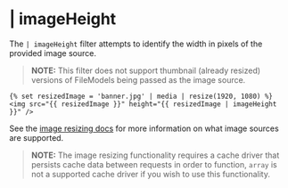 # | imageHeight

The `| imageHeight` filter attempts to identify the width in pixels of the provided image source.

> **NOTE:** This filter does not support thumbnail (already resized) versions of FileModels being passed as the image source.

```twig
{% set resizedImage = 'banner.jpg' | media | resize(1920, 1080) %}
<img src="{{ resizedImage }}" height="{{ resizedImage | imageHeight }}" />
```

See the [image resizing docs](../services/image-resizing#resize-sources) for more information on what image sources are supported.

> **NOTE:** The image resizing functionality requires a cache driver that persists cache data between requests in order to function, `array` is not a supported cache driver if you wish to use this functionality.
